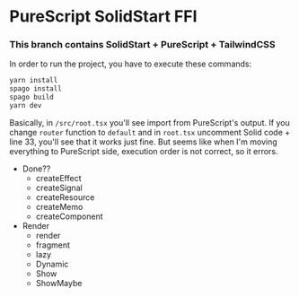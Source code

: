 # PureScript SolidStart FFI

### This branch contains SolidStart + PureScript + TailwindCSS

In order to run the project, you have to execute these commands:

```bash
yarn install
spago install
spago build
yarn dev
```

Basically, in `/src/root.tsx` you'll see import from PureScript's output.
If you change `router` function to `default` and in `root.tsx` uncomment Solid code + line 33, you'll see that it works just fine.
But seems like when I'm moving everything to PureScript side, execution order is not correct, so it errors.

- Done??
  - createEffect
  - createSignal
  - createResource
  - createMemo
  - createComponent
- Render
  - render
  - fragment
  - lazy
  - Dynamic
  - Show
  - ShowMaybe